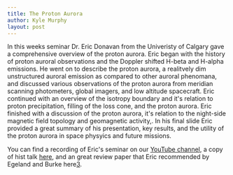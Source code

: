 ```yaml
---
title: The Proton Aurora
author: Kyle Murphy
layout: post
---
```



In this weeks seminar Dr. Eric Donavan from the Univeristy of Calgary gave a comprehensive overview of the proton aurora. Eric began with the history of proton auroral observations and the Doppler shifted H-beta and H-alpha emissions. He went on to describe the proton aurora, a realitvely dim unstructured auroral emission as compared to other auroral phenomana, and discussed various observations of the proton aurora from meridian scanning photometers, global imagers, and low altitude spacecraft. Eric continued with an overview of the isotropy boundary and it's relation to proton precipitation, filling of the loss cone, and the proton aurora. Eric finished with a discussion of the proton aurora, it's relation to the night-side magnetic field topology and geomagnetic activity,. In his final slide Eric provided a great summary of his presentation, key results, and the utility of the proton aurora in space physyics and future missions. 

You can find a recording of Eric's seminar on our [YouTube channel][1], a copy of hist talk [here][2], and an great review paper that Eric recommended by Egeland and Burke here[3].

[1]:https://www.youtube.com/channel/UCNlOK9mCmI3V111EHQRCuEQ
[2]:https://github.com/MSOLSS/MagSeminars/blob/master/presentations/2008_nasa_magnetospheric-physics_proton-aurora_donovan.pdf
[3]:https://hgss.copernicus.org/articles/10/201/2019/